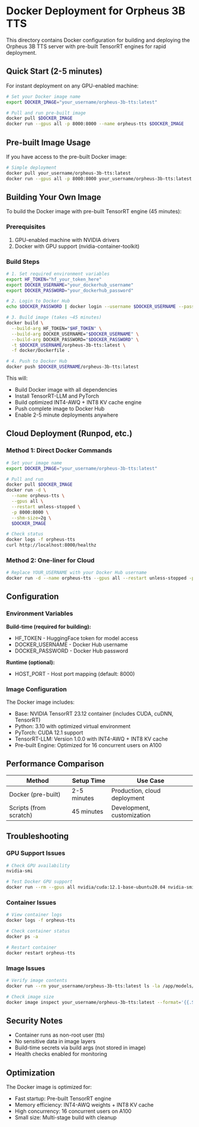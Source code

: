 # Docker Deployment for Orpheus 3B TTS

This directory contains Docker configuration for building and deploying the Orpheus 3B TTS server with pre-built TensorRT engines for rapid deployment.

## Quick Start (2-5 minutes)

For instant deployment on any GPU-enabled machine:

```bash
# Set your Docker image name
export DOCKER_IMAGE="your_username/orpheus-3b-tts:latest"

# Pull and run pre-built image
docker pull $DOCKER_IMAGE
docker run --gpus all -p 8000:8000 --name orpheus-tts $DOCKER_IMAGE
```

## Pre-built Image Usage

If you have access to the pre-built Docker image:

```bash
# Simple deployment
docker pull your_username/orpheus-3b-tts:latest
docker run --gpus all -p 8000:8000 your_username/orpheus-3b-tts:latest
```

## Building Your Own Image

To build the Docker image with pre-built TensorRT engine (45 minutes):

### Prerequisites

1. GPU-enabled machine with NVIDIA drivers
2. Docker with GPU support (nvidia-container-toolkit)

### Build Steps

```bash
# 1. Set required environment variables
export HF_TOKEN="hf_your_token_here"
export DOCKER_USERNAME="your_dockerhub_username"
export DOCKER_PASSWORD="your_dockerhub_password"

# 2. Login to Docker Hub
echo $DOCKER_PASSWORD | docker login --username $DOCKER_USERNAME --password-stdin

# 3. Build image (takes ~45 minutes)
docker build \
  --build-arg HF_TOKEN="$HF_TOKEN" \
  --build-arg DOCKER_USERNAME="$DOCKER_USERNAME" \
  --build-arg DOCKER_PASSWORD="$DOCKER_PASSWORD" \
  -t $DOCKER_USERNAME/orpheus-3b-tts:latest \
  -f docker/Dockerfile .

# 4. Push to Docker Hub
docker push $DOCKER_USERNAME/orpheus-3b-tts:latest
```

This will:
- Build Docker image with all dependencies
- Install TensorRT-LLM and PyTorch
- Build optimized INT4-AWQ + INT8 KV cache engine
- Push complete image to Docker Hub
- Enable 2-5 minute deployments anywhere

## Cloud Deployment (Runpod, etc.)

### Method 1: Direct Docker Commands

```bash
# Set your image name
export DOCKER_IMAGE="your_username/orpheus-3b-tts:latest"

# Pull and run
docker pull $DOCKER_IMAGE
docker run -d \
  --name orpheus-tts \
  --gpus all \
  --restart unless-stopped \
  -p 8000:8000 \
  --shm-size=2g \
  $DOCKER_IMAGE

# Check status
docker logs -f orpheus-tts
curl http://localhost:8000/healthz
```

### Method 2: One-liner for Cloud

```bash
# Replace YOUR_USERNAME with your Docker Hub username
docker run -d --name orpheus-tts --gpus all --restart unless-stopped -p 8000:8000 --shm-size=2g your_username/orpheus-3b-tts:latest
```

## Configuration

### Environment Variables

**Build-time (required for building):**
- HF_TOKEN - HuggingFace token for model access
- DOCKER_USERNAME - Docker Hub username  
- DOCKER_PASSWORD - Docker Hub password

**Runtime (optional):**
- HOST_PORT - Host port mapping (default: 8000)

### Image Configuration

The Docker image includes:
- Base: NVIDIA TensorRT 23.12 container (includes CUDA, cuDNN, TensorRT)
- Python: 3.10 with optimized virtual environment
- PyTorch: CUDA 12.1 support
- TensorRT-LLM: Version 1.0.0 with INT4-AWQ + INT8 KV cache
- Pre-built Engine: Optimized for 16 concurrent users on A100

## Performance Comparison

| Method | Setup Time | Use Case |
|--------|------------|----------|
| Docker (pre-built) | 2-5 minutes | Production, cloud deployment |
| Scripts (from scratch) | 45 minutes | Development, customization |

## Troubleshooting

### GPU Support Issues
```bash
# Check GPU availability
nvidia-smi

# Test Docker GPU support
docker run --rm --gpus all nvidia/cuda:12.1-base-ubuntu20.04 nvidia-smi
```

### Container Issues
```bash
# View container logs
docker logs -f orpheus-tts

# Check container status
docker ps -a

# Restart container
docker restart orpheus-tts
```

### Image Issues
```bash
# Verify image contents
docker run --rm your_username/orpheus-3b-tts:latest ls -la /app/models/

# Check image size
docker image inspect your_username/orpheus-3b-tts:latest --format='{{.Size}}' | numfmt --to=iec
```

## Security Notes

- Container runs as non-root user (tts)
- No sensitive data in image layers
- Build-time secrets via build args (not stored in image)
- Health checks enabled for monitoring

## Optimization

The Docker image is optimized for:
- Fast startup: Pre-built TensorRT engine
- Memory efficiency: INT4-AWQ weights + INT8 KV cache
- High concurrency: 16 concurrent users on A100
- Small size: Multi-stage build with cleanup
